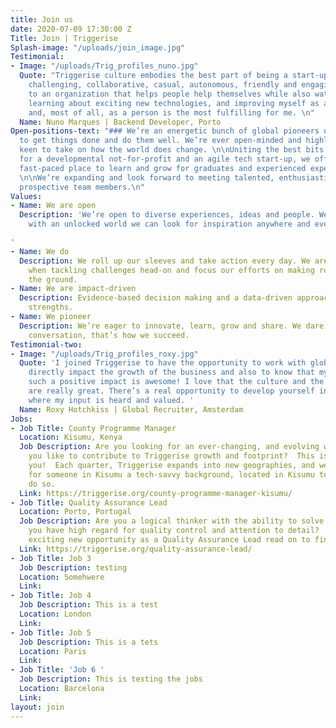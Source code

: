 ```yaml
---
title: Join us
date: 2020-07-09 17:30:00 Z
Title: Join | Triggerise
Splash-image: "/uploads/join_image.jpg"
Testimonial:
- Image: "/uploads/Trig_profiles_nuno.jpg"
  Quote: "Triggerise culture embodies the best part of being a start-up - it's relaxed,
    challenging, collaborative, casual, autonomous, friendly and engaging.  Contributing
    to an organization that helps people help themselves while also watching it grow,
    learning about exciting new technologies, and improving myself as a developer
    and, most of all, as a person is the most fulfilling for me. \n"
  Name: Nuno Marques | Backend Developer, Porto
Open-positions-text: "### We’re an energetic bunch of global pioneers on a mission
  to get things done and do them well. We’re ever open-minded and highly impact-driven,
  keen to take on how the world does change. \n\nUniting the best bits of working
  for a developmental not-for-profit and an agile tech start-up, we offer an inspiring
  fast-paced place to learn and grow for graduates and experienced experts alike.
  \n\nWe’re expanding and look forward to meeting talented, enthusiastic and driven
  prospective team members.\n"
Values:
- Name: We are open
  Description: 'We’re open to diverse experiences, ideas and people. We believe that
    with an unlocked world we can look for inspiration anywhere and everywhere.

'
- Name: We do
  Description: We roll up our sleeves and take action every day. We are fast and fearless
    when tackling challenges head-on and focus our efforts on making real impact on
    the ground.
- Name: We are impact-driven
  Description: Evidence-based decision making and a data-driven approach are our core
    strengths.
- Name: We pioneer
  Description: We’re eager to innovate, learn, grow and share. We dare to change the
    conversation, that’s how we succeed.
Testimonial-two:
- Image: "/uploads/Trig_profiles_roxy.jpg"
  Quote: 'I joined Triggerise to have the opportunity to work with global colleagues,
    directly impact the growth of the business and also to know that my work is creating
    such a positive impact is awesome! I love that the culture and the people here
    are really great. There’s a real opportunity to develop yourself in an environment
    where my input is heard and valued. '
  Name: Roxy Hotchkiss | Global Recruiter, Amsterdam
Jobs:
- Job Title: County Programme Manager
  Location: Kisumu, Kenya
  Job Description: Are you looking for an ever-changing, and evolving working environment?  Would
    you like to contribute to Triggerise growth and footprint?  This is the role for
    you!  Each quarter, Triggerise expands into new geographies, and we are looking
    for someone in Kisumu a tech-savvy background, located in Kisumu to help us to
    do so.
  Link: https://triggerise.org/county-programme-manager-kisumu/
- Job Title: Quality Assurance Lead
  Location: Porto, Portugal
  Job Description: Are you a logical thinker with the ability to solve complex problems?  Do
    you have high regard for quality control and attention to detail?  We have an
    exciting new opportunity as a Quality Assurance Lead read on to find out more.
  Link: https://triggerise.org/quality-assurance-lead/
- Job Title: Job 3
  Job Description: testing
  Location: Somehwere
  Link: 
- Job Title: Job 4
  Job Description: This is a test
  Location: London
  Link: 
- Job Title: Job 5
  Job Description: This is a tets
  Location: Paris
  Link: 
- Job Title: 'Job 6 '
  Job Description: This is testing the jobs
  Location: Barcelona
  Link: 
layout: join
---
```


